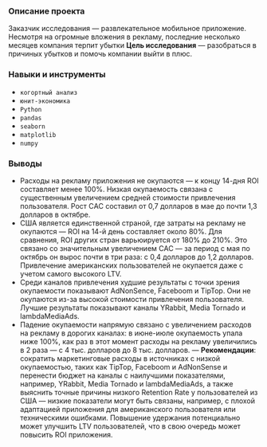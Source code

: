 ### Описание проекта

Заказчик исследования — развлекательное мобильное приложение. Несмотря на огромные вложения в рекламу, последние несколько месяцев компания терпит убытки
**Цель исследования** — разобраться в причиных убытков и помочь компании выйти в плюс.

### Навыки и инструменты

- `когортный анализ`
- `юнит-экономика`
- `Python`
- `pandas`
- `seaborn`
- `matplotlib`
- `numpy`
  
### Выводы

- Расходы на рекламу приложения не окупаются — к концу 14-дня ROI составляет менее 100%. Низкая окупаемость связана с существенным увеличением средней стоимости привлечения пользователя. Рост СAC составил от 0,7 долларов в мае до почти 1,3 долларов в октябре.
- США является единственной страной, где затраты на рекламу не окупаются — ROI на 14-й день составляет около 80%. Для сравнения, ROI других стран варьюируется от 180% до 210%. Это связано со значительным увеличением CAC — за период с мая по октябрь он вырос почти в три раза: с 0,4 долларов до 1,2 долларов. Привлечение американских пользователей не окупается даже с учетом самого высокого LTV.
- Среди каналов привлечения худшие результаты с точки зрения окупаемости показывают AdNonSence, Faceboom и TipTop. Они не окупаются из-за высокой стоимости привлечения пользователя. Лучшие результаты показывают каналы YRabbit, Media Tornado и lambdaMediaAds.
- Падение окупаемости напрямую связано с увеличением расходов на рекламу в дорогих каналах: в июне-июле окупаемость упала ниже 100%, как раз в этот момент расходы на рекламу увеличились в 2 раза — с 4 тыс. долларов до 8 тыс. долларов.
— **Рекомендации**: сократить маркетинговые расходы в источниках с низкой окупаемостью, таких как TipTop, Faceboom и AdNonSense и перенести бюджет на каналы с наилучшими показателями, например, YRabbit, Media Tornado и lambdaMediaAds,  а также выяснить точные причины низкого Retention Rate у пользователей из США — низкие показатели могут быть связаны, например, с плохой адаптацией приложения для американского пользователя или техническими ошибками. Повышение удержания потенциально может улучшить LTV пользователей, что в свою очередь может повысить ROI приложения.

